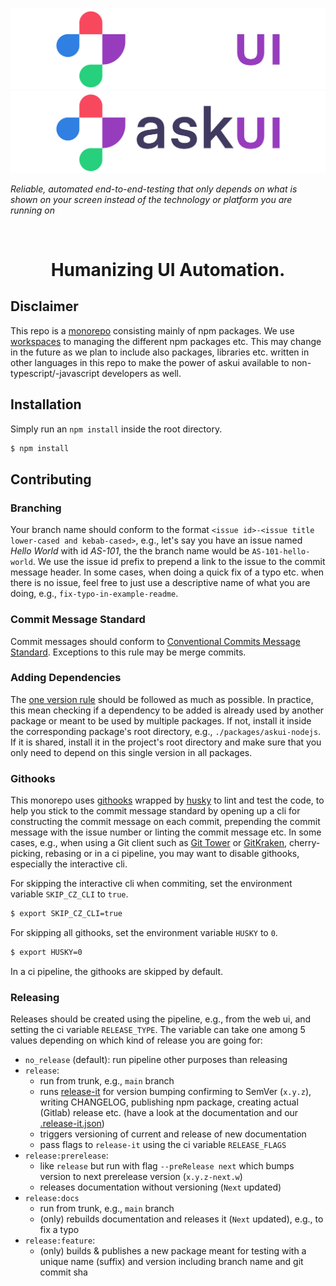![askui logo](./docs/static/img/askui_logo-horizontal_negative_rgb_thin.svg#gh-dark-mode-only)
![askui logo](./docs/static/img/askui_logo-horizontal_positive_rgb_thin.svg#gh-light-mode-only)

*Reliable, automated end-to-end-testing that only depends on what is shown on your screen instead of the technology or platform you are running on*

<br/>

<center> <h1> Humanizing UI Automation. </h1> </center>


## Disclaimer

This repo is a [monorepo](https://en.wikipedia.org/wiki/Monorepo#:~:text=In%20version%20control%20systems%2C%20a,as%20a%20'shared%20codebase'.) consisting mainly of npm packages. We use [workspaces](https://docs.npmjs.com/cli/v7/using-npm/workspaces) to managing the different npm packages etc. This may change in the future as we plan to include also packages, libraries etc. written in other languages in this repo to make the power of askui available to non-typescript/-javascript developers as well.

## Installation

Simply run an `npm install` inside the root directory.

```sh
$ npm install
```

## Contributing

### Branching

Your branch name should conform to the format `<issue id>-<issue title lower-cased and kebab-cased>`, e.g., let's say you have an issue named *Hello World* with id *AS-101*, the the branch name would be `AS-101-hello-world`. We use the issue id prefix to prepend a link to the issue to the commit message header. In some cases, when doing a quick fix of a typo etc. when there is no issue, feel free to just use a descriptive name of what you are doing, e.g., `fix-typo-in-example-readme`.

### Commit Message Standard

Commit messages should conform to [Conventional Commits Message Standard](https://www.conventionalcommits.org/en/v1.0.0/). Exceptions to this rule may be merge commits.

### Adding Dependencies

The [one version rule](https://opensource.google/documentation/reference/thirdparty/oneversion#:~:text=There%20may%20only%20be%20one,several%20reasons%20for%20this%20restriction.) should be followed as much as possible. In practice, this mean checking if a dependency to be added is already used by another package or meant to be used by multiple packages. If not, install it inside the corresponding package's root directory, e.g., `./packages/askui-nodejs`. If it is shared, install it in the project's root directory and make sure that you only need to depend on this single version in all packages. 

### Githooks

This monorepo uses [githooks](https://git-scm.com/docs/githooks) wrapped by [husky](https://github.com/typicode/husky) to lint and test the code, to help you stick to the commit message standard by opening up a cli for constructing the commit message on each commit, prepending the commit message with the issue number or linting the commit message etc. In some cases, e.g., when using a Git client such as [Git Tower](https://www.git-tower.com/) or [GitKraken](https://www.gitkraken.com/), cherry-picking, rebasing or in a ci pipeline, you may want to disable githooks, especially the interactive cli.

For skipping the interactive cli when commiting, set the environment variable `SKIP_CZ_CLI` to `true`.
```sh
$ export SKIP_CZ_CLI=true
```

For skipping all githooks, set the environment variable `HUSKY` to `0`.
```sh
$ export HUSKY=0
```

In a ci pipeline, the githooks are skipped by default.

### Releasing

Releases should be created using the pipeline, e.g., from the web ui, and setting the ci variable `RELEASE_TYPE`. The variable can take one among 5 values depending on which kind of release you are going for:

- `no_release` (default): run pipeline other purposes than releasing 
- `release`:
  - run from trunk, e.g., `main` branch
  - runs [release-it](https://github.com/release-it/release-it) for version bumping confirming to SemVer (`x.y.z`), writing CHANGELOG, publishing npm package, creating actual (Gitlab) release etc. (have a look at the documentation and our [.release-it.json](./.release-it.json))
  - triggers versioning of current and release of new documentation
  - pass flags to `release-it` using the ci variable `RELEASE_FLAGS`
- `release:prerelease`:
  - like `release` but run with flag `--preRelease next` which bumps version to next prerelease version (`x.y.z-next.w`)
  - releases documentation without versioning (`Next` updated)
- `release:docs`
  - run from trunk, e.g., `main` branch
  - (only) rebuilds documentation and releases it (`Next` updated), e.g., to fix a typo
- `release:feature`:
  - (only) builds & publishes a new package meant for testing with a unique name (suffix) and version including branch name and git commit sha
